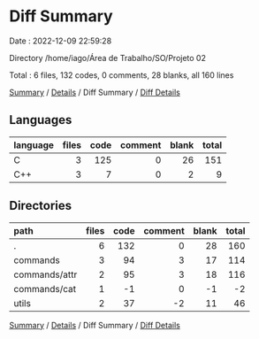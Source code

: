 # Diff Summary

Date : 2022-12-09 22:59:28

Directory /home/iago/Área de Trabalho/SO/Projeto 02

Total : 6 files,  132 codes, 0 comments, 28 blanks, all 160 lines

[Summary](results.md) / [Details](details.md) / Diff Summary / [Diff Details](diff-details.md)

## Languages
| language | files | code | comment | blank | total |
| :--- | ---: | ---: | ---: | ---: | ---: |
| C | 3 | 125 | 0 | 26 | 151 |
| C++ | 3 | 7 | 0 | 2 | 9 |

## Directories
| path | files | code | comment | blank | total |
| :--- | ---: | ---: | ---: | ---: | ---: |
| . | 6 | 132 | 0 | 28 | 160 |
| commands | 3 | 94 | 3 | 17 | 114 |
| commands/attr | 2 | 95 | 3 | 18 | 116 |
| commands/cat | 1 | -1 | 0 | -1 | -2 |
| utils | 2 | 37 | -2 | 11 | 46 |

[Summary](results.md) / [Details](details.md) / Diff Summary / [Diff Details](diff-details.md)